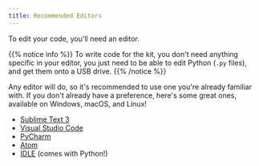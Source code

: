 ```yaml
---
title: Recommended Editors
---
```


To edit your code, you'll need an editor.

{{% notice info %}}
To write code for the kit, you don't need anything specific in your editor, you just need to be able to edit Python (`.py` files), and get them onto a USB drive.
{{% /notice %}}

Any editor will do, so it's recommended to use one you're already familiar with. If you don't already have a preference, here's some great ones, available on Windows, macOS, and Linux!

- [Sublime Text 3](https://sublimetext.com)
- [Visual Studio Code](https://code.visualstudio.com)
- [PyCharm](https://jetbrains.com/pycharm/)
- [Atom](https://atom.io/)
- [IDLE](https://wiki.python.org/moin/IDLE) (comes with Python!)



